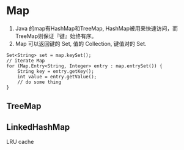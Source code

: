 # Map

1. Java 的map有HashMap和TreeMap, HashMap被用来快速访问，而TreeMap则保证『键』始终有序。
2. Map 可以返回键的 Set, 值的 Collection, 键值对的 Set.

```
Set<String> set = map.keySet();
// iterate Map
for (Map.Entry<String, Integer> entry : map.entrySet()) {
    String key = entry.getKey();
    int value = entry.getValue();
    // do some thing
}
```

## TreeMap

## LinkedHashMap

LRU cache
